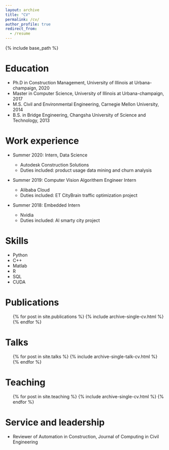 ```yaml
---
layout: archive
title: "CV"
permalink: /cv/
author_profile: true
redirect_from:
  - /resume
---
```


{% include base_path %}

Education
======
* Ph.D in Construction Management, University of Illinois at Urbana-champaign, 2020
* Master in Computer Science, University of Illinois at Urbana-champaign, 2017
* M.S. Civil and Environmental Engineering, Carnegie Mellon University, 2014
* B.S. in Bridge Engineering, Changsha University of Science and Technology, 2013



Work experience
======
* Summer 2020: Intern, Data Science
  * Autodesk Construction Solutions
  * Duties included: product usage data mining and churn analysis

* Summer 2019: Computer Vision Algorithem Engineer Intern
  * Alibaba Cloud
  * Duties included: ET CityBrain traffic optimization project

* Summer 2018: Embedded Intern
  * Nvidia
  * Duties included: Al smarty city project 
  
Skills
======
* Python
* C++
* Matlab
* R
* SQL
* CUDA

Publications
======
  <ul>{% for post in site.publications %}
    {% include archive-single-cv.html %}
  {% endfor %}</ul>
  
Talks
======
  <ul>{% for post in site.talks %}
    {% include archive-single-talk-cv.html %}
  {% endfor %}</ul>
  
Teaching
======
  <ul>{% for post in site.teaching %}
    {% include archive-single-cv.html %}
  {% endfor %}</ul>
  
Service and leadership
======
* Reviewer of Automation in Construction, Journal of Computing in Civil Engineering
